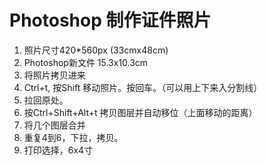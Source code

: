 # Photoshop 制作证件照片

1. 照片尺寸420\*560px (33cmx48cm)
2. Photoshop新文件 15.3x10.3cm
3. 将照片拷贝进来
4. Ctrl+t, 按Shift 移动照片。按回车。（可以用上下来入分割线）
5. 拉回原处。
6. 按Ctrl+Shift+Alt+t 拷贝图层并自动移位（上面移动的距离）
7. 将几个图层合并
8. 重复4到6，下拉，拷贝。
9. 打印选择，6x4寸
